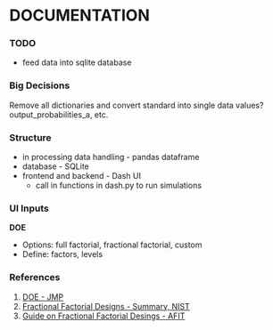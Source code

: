# DOCUMENTATION

### TODO
* feed data into sqlite database

### Big Decisions
Remove all dictionaries and convert standard into single data values? output_probabilities_a, etc.

### Structure
* in processing data handling - pandas dataframe
* database - SQLite
* frontend and backend - Dash UI
  * call in functions in dash.py to run simulations

### UI Inputs
**DOE**
* Options: full factorial, fractional factorial, custom
* Define: factors, levels


### References
1. [DOE - JMP](https://www.jmp.com/en_hk/statistics-knowledge-portal/what-is-design-of-experiments/types-of-design-of-experiments.html)
2. [Fractional Factorial Designs - Summary, NIST](https://www.itl.nist.gov/div898/handbook/pri/section3/pri3347.htm)
3. [Guide on Fractional Factorial Desings - AFIT](https://www.afit.edu/stat/statcoe_files/Classical%20Designs-Fractional%20Fractorial%20Designs%20Rev1.pdf)